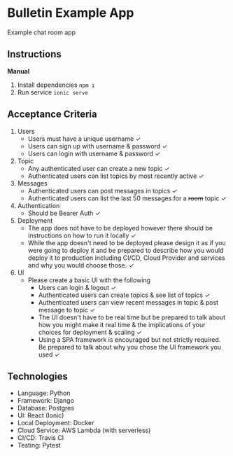 Bulletin Example App
====================

Example chat room app


Instructions
------------

**Manual**

1. Install dependencies `npm i`
2. Run service `ionic serve`


Acceptance Criteria
-------------------

1. Users
    * Users must have a unique username ✓
    * Users can sign up with username & password ✓
    * Users can login with username & password ✓
2. Topic
    * Any authenticated user can create a new topic ✓
    * Authenticated users can list topics by most recently active ✓
3. Messages
    * Authenticated users can post messages in topics ✓
    * Authenticated users can list the last 50 messages for a ~~room~~ topic ✓
4. Authentication
    * Should be Bearer Auth ✓
5. Deployment
    * The app does not have to be deployed however there should be instructions on how to run it locally ✓
    * While the app doesn't need to be deployed please design it as if you were going to deploy it and be prepared to describe how you would deploy it to production including CI/CD, Cloud Provider and services and why you would choose those. ✓
6. UI
    * Please create a basic UI with the following
        * Users can login & logout ✓
        * Authenticated users can create topics & see list of topics ✓
        * Authenticated users can view recent messages in topic & post message to topic ✓
        * The UI doesn't have to be real time but be prepared to talk about how you might make it real time & the implications of your choices for deployment & scaling ✓
        * Using a SPA framework is encouraged but not strictly required. Be prepared to talk about why you chose the UI framework you used ✓
        
        
Technologies
------------

- Language: Python
- Framework: Django
- Database: Postgres
- UI: React (Ionic)
- Local Deployment: Docker
- Cloud Service: AWS Lambda (with serverless)
- CI/CD: Travis CI
- Testing: Pytest

